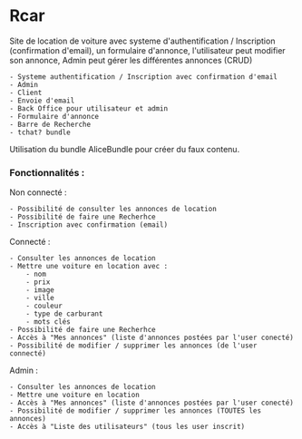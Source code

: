 # Rcar

Site de location de voiture avec systeme d'authentification / Inscription 
(confirmation d'email), un formulaire d'annonce, l'utilisateur peut modifier son annonce, Admin peut gérer les différentes annonces (CRUD)

	- Systeme authentification / Inscription avec confirmation d'email
	- Admin
	- Client 
	- Envoie d'email
	- Back Office pour utilisateur et admin
	- Formulaire d'annonce 
	- Barre de Recherche
	- tchat? bundle 
	
Utilisation du bundle AliceBundle pour créer du faux contenu.

### Fonctionnalités :

Non connecté : 

    - Possibilité de consulter les annonces de location
    - Possibilité de faire une Recherhce
    - Inscription avec confirmation (email)
    
Connecté :

    - Consulter les annonces de location
    - Mettre une voiture en location avec :
        - nom
        - prix
        - image
        - ville
        - couleur
        - type de carburant 
        - mots clés
    - Possibilité de faire une Recherhce
    - Accès à "Mes annonces" (liste d'annonces postées par l'user conecté)
    - Possibilité de modifier / supprimer les annonces (de l'user connecté)   
    
Admin :

    - Consulter les annonces de location
    - Mettre une voiture en location
    - Accès à "Mes annonces" (liste d'annonces postées par l'user conecté)
    - Possibilité de modifier / supprimer les annonces (TOUTES les annonces) 
    - Accès à "Liste des utilisateurs" (tous les user inscrit)